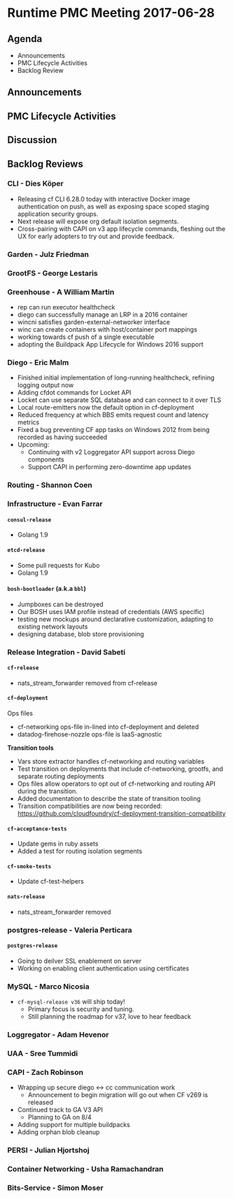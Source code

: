 # Runtime PMC Meeting 2017-06-28

## Agenda

* Announcements
* PMC Lifecycle Activities
* Backlog Review

## Announcements


## PMC Lifecycle Activities


## Discussion


## Backlog Reviews

### CLI - Dies Köper
- Releasing cf CLI 6.28.0 today with interactive Docker image authentication on push, as well as exposing space scoped staging application security groups.
- Next release will expose org default isolation segments.
- Cross-pairing with CAPI on v3 app lifecycle commands, fleshing out the UX for early adopters to try out and provide feedback.

### Garden - Julz Friedman

### GrootFS - George Lestaris


### Greenhouse - A William Martin
- rep can run executor healthcheck
- diego can successfully manage an LRP in a 2016 container
- wincni satisfies garden-external-networker interface
- winc can create containers with host/container port mappings
- working towards cf push of a single executable
- adopting the Buildpack App Lifecycle for Windows 2016 support

### Diego - Eric Malm

- Finished initial implementation of long-running healthcheck, refining logging output now
- Adding cfdot commands for Locket API
- Locket can use separate SQL database and can connect to it over TLS
- Local route-emitters now the default option in cf-deployment
- Reduced frequency at which BBS emits request count and latency metrics
- Fixed a bug preventing CF app tasks on Windows 2012 from being recorded as having succeeded
- Upcoming:
  - Continuing with v2 Loggregator API support across Diego components
  - Support CAPI in performing zero-downtime app updates


### Routing - Shannon Coen


### Infrastructure - Evan Farrar

#### `consul-release`
- Golang 1.9

#### `etcd-release`
- Some pull requests for Kubo
- Golang 1.9

#### `bosh-bootloader` (a.k.a `bbl`)
- Jumpboxes can be destroyed
- Our BOSH uses IAM profile instead of credentials (AWS specific)
- testing new mockups around declarative customization, adapting to existing network layouts
- designing database, blob store provisioning

### Release Integration - David Sabeti

#### `cf-release`
- nats_stream_forwarder removed from cf-release

#### `cf-deployment`
Ops files
- cf-networking ops-file in-lined into cf-deployment and deleted
- datadog-firehose-nozzle ops-file is IaaS-agnostic


**Transition tools**
- Vars store extractor handles cf-networking and routing variables
- Test transition on deployments that include cf-networking, grootfs, and separate routing deployments
- Ops files allow operators to opt out of cf-networking and routing API during the transition.
- Added documentation to describe the state of transition tooling
- Transition compatibilities are now being recorded: https://github.com/cloudfoundry/cf-deployment-transition-compatibility

#### `cf-acceptance-tests`
- Update gems in ruby assets
- Added a test for routing isolation segments

#### `cf-smoke-tests`
- Update cf-test-helpers

#### `nats-release`
- nats_stream_forwarder removed

### postgres-release - Valeria Perticara

#### `postgres-release`
- Going to deilver SSL enablement on server
- Working on enabling client authentication using certificates

### MySQL - Marco Nicosia

- `cf-mysql-release v36` will ship today!
  - Primary focus is security and tuning.
  - Still planning the roadmap for v37, love to hear feedback

### Loggregator - Adam Hevenor

### UAA - Sree Tummidi

### CAPI - Zach Robinson
- Wrapping up secure diego <-> cc communication work
  - Announcement to begin migration will go out when CF v269 is released
- Continued track to GA V3 API
  - Planning to GA on 8/4
- Adding support for multiple buildpacks
- Adding orphan blob cleanup

### PERSI - Julian Hjortshoj

### Container Networking - Usha Ramachandran

### Bits-Service - Simon Moser
